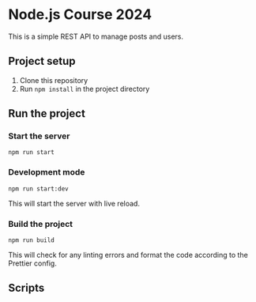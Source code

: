 # Node.js Course 2024

This is a simple REST API to manage posts and users.

## Project setup

1. Clone this repository
2. Run `npm install` in the project directory

## Run the project

### Start the server

`npm run start`

### Development mode

`npm run start:dev`

This will start the server with live reload.

### Build the project

`npm run build`

This will check for any linting errors and format the code according to the Prettier config.

## Scripts
